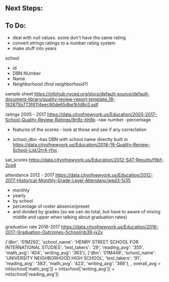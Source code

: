 
Next Steps:
-----------


To Do:
------
- deal with null values. some don't have the same rating
- convert strings ratings to a number rating system
- make stuff into years



school
- id
- DBN NUmber
- Name
- Neighborhood (find neighborhood?)




sample sheet
https://infohub.nyced.org/docs/default-source/default-document-library/quality-review-report-template_18-192875b773f6114eec90de65dbe1b1d8c0.pdf




ratings 2005 - 2017
https://data.cityofnewyork.us/Education/2005-2017-School-Quality-Review-Ratings/9n9z-hh9p
-raw number
-percentage
- features of the scores - look at those and see if any correclation


- school_dbn
-has DBN with school name directly built in
https://data.cityofnewyork.us/Education/2018-19-Quality-Review-School-List/2rr4-rfvc


sat_scores
https://data.cityofnewyork.us/Education/2012-SAT-Results/f9bf-2cp4




attendance 2012 - 2017
https://data.cityofnewyork.us/Education/2012-2017-Historical-Monthly-Grade-Level-Attendanc/wed3-5i35
- monthly
- yearly
- by school
- percentage of roster absence/preset
- and divided by grades (so we can do total, but have to aware of mixing middle and upper when talking about graduation rates)


graduation rate 2016-2017
https://data.cityofnewyork.us/Education/2016-2017-Graduation-Outcomes-School/nb39-jx2v


{'dbn': '01M292', 'school_name': 'HENRY STREET SCHOOL FOR INTERNATIONAL STUDIES', 'test_takers': '29', 'reading_avg': '355', 'math_avg': '404', 'writing_avg': '363'}, {'dbn': '01M448', 'school_name': 'UNIVERSITY NEIGHBORHOOD HIGH SCHOOL', 'test_takers': '91', 'reading_avg': '383', 'math_avg': '423', 'writing_avg': '366'},
, overall_avg = int(school['math_avg']) + int(school['writing_avg']) + int(school['reading_avg'])